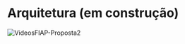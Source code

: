 # Arquitetura (em construção)

![VideosFIAP-Proposta2](https://github.com/user-attachments/assets/ff7f4693-f54b-430f-bd14-ec8628926e33)
